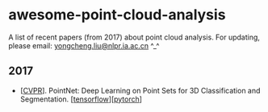 # awesome-point-cloud-analysis

A list of recent papers (from 2017) about point cloud analysis.  For updating, please email: yongcheng.liu@nlpr.ia.ac.cn ^_^

## 2017
- [[CVPR](http://openaccess.thecvf.com/content_cvpr_2017/papers/Qi_PointNet_Deep_Learning_CVPR_2017_paper.pdf)]. PointNet: Deep Learning on Point Sets for 3D Classification and Segmentation. [[tensorflow](https://github.com/charlesq34/pointnet)][[pytorch](https://github.com/fxia22/pointnet.pytorch)]